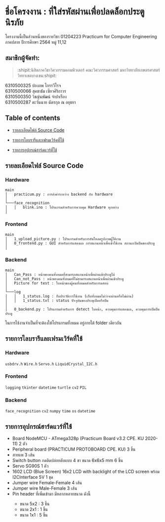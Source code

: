# ชื่อโครงงาน : ที่ใส่รหัสผ่านเพื่อปลดล็อกประตูนิรภัย
โครงงานนี้เป็นส่วนหนึ่งของรายวิชา 01204223 Practicum for Computer Engineering ภาคปลาย ปีการศึกษา 2564 หมู่ 11,12

## สมาชิกผู้จัดทำ:  
> :shipit:นิสิตภาควิชาวิศวกรรมคอมพิวเตอร์ คณะวิศวกรรมศาสตร์ มหาวิทยาลัยเกษตรศาสตร์ วิทยาเขตบางเขน:shipit:  

6310500325 ปองภพ ไกรรวีโรจ<br>
6310500066 สุคชาธัม เซียวศิริถาวร<br>
6310500350 วิชญ์นพัฒน์ จำปาเรือง<br>
6310500287 ตะวันฉาย ฉัตรกุล ณ อยุธยา<br>

## Table of contents    
  - [รายละเอียดไฟล์ Source Code](#รายละเอียดไฟล์-source-code)
  - [รายการไลบรารีและเฟรมเวิร์คที่ใช้](#รายการไลบรารี/เฟรมเวิร์คที่ใช้)

  - [รายการอุปกรณ์ฮาร์ดแวร์ที่ใช้](#รายการอุปกรณ์ฮาร์ดแวร์ที่ใช้)


## รายละเอียดไฟล์ Source Code
### Hardware   
```
main
│   practicum.py : การส่งค่าระหว่าง backend กับ hardware
│
└───face_recognition
│   │   blink.ino : โปรแกรมสำหรับการควบคุม Hardware ทุกอย่าง
│
```
### Frontend  
```
main
│   1_upload_picture.py : โปรแกรมสำหรับการอัพโหลดรูปภาพผู้ใช้งาน   
│   0_frontend.py : GUI สำหรับการแสดงผล การสแกนหน้าเพื่อเข้าใช้งาน สถานะเปิดปิดของประตู
│
```
### Backend  
    
```
main
│   Can_Pass : หน้าของคนทั้งหมดที่สามารถสแกนหน้าเพื่อผ่านเข้าประตูได้
│   Can_not_Pass : หน้าของคนทั้งหมดที่ไม่สามารถสแกนหน้าเพื่อผ่านเข้าประตู
│   Picture for test : ใบหน้าของผู้คนทั้งหมดสำหรับการดสอบ
│
└───log
│   │   1_status.log : ก็บประวัติการใช้งาน (เก็บทั้งหมดไม่ว่าจะผ่านหรือไม่ผ่าน)  
│   │   1_status.txt : status ปัจจุบันของประตุเปิดหรือปิด
│   
│   0_backend.py : โปรแกรมสำหรับการ detect ใบหน้า, ควบคุมการแสดงผล, ควบคุมการเปิดปิดประตู
```
ในการใช้งานจำเป็นที่จะต้องให้โปรแกรมทั้งหมด อยู่ภายใต้ folder เดียวกัน

## รายการไลบรารีและเฟรมเวิร์คที่ใช้
### Hardware 
`usbdrv.h` `Wire.h` `Servo.h` `LiquidCrystal_I2C.h`  

### Frontend 
`logging` `tkinter` `datetime` `turtle` `cv2` `PIL`  

### Backend 
`face_recognition` `cv2` `numpy` `time` `os` `datetime` 

## รายการอุปกรณ์ฮาร์ดแวร์ที่ใช้
<ul>
  <li>Board NodeMCU - ATmega328p (Practicum Board v3.2 CPE. KU 2020-11) 2 ตัว</li>
  <li>Peripheral board (PRACTICUM PROTOBOARD CPE. KU) 3 ชิ้น</li>
  <li>สายแพ 3 เส้น</li>
  <li>Switch button กดติดปล่อยดับแบบ 4 ขา ขนาด 6x6x5 mm 6 ชิ้น</li>
  <li>Servo SG90S 1 ตัว</li>
  <li>1602 LCD (Blue Screen) 16x2 LCD with backlight of the LCD screen พร้อม I2CInterface 5V 1 ชุด</li>
  <li>Jumper wire Female-Female 4 เส้น</li>
  <li>Jumper wire Male-Female 3 เส้น</li>
  <li>Pin header ที่เพิ่มเข้ามา มีหลากหลายขนาด ดังนี้</li>
    <ul>
      <li>ขนาด 5x2 : 3 ชิ้น</li>
      <li>ขนาด 2x1 : 1 ชิ้น</li>
      <li>ขนาด 1x1 : 5 ชิ้น</li>
    </ul>
  </ul>
